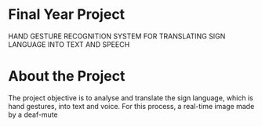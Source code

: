 # Final Year Project
HAND GESTURE RECOGNITION SYSTEM FOR TRANSLATING SIGN LANGUAGE INTO TEXT AND SPEECH
# About the Project
The project objective is to analyse and translate the sign language, which is hand gestures, into text and voice. For this process, a real-time image made by a deaf-mute
